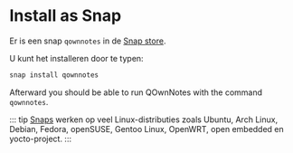# Install as Snap

Er is een snap `qownnotes` in de [Snap store](https://snapcraft.io/qownnotes).

U kunt het installeren door te typen:

```bash
snap install qownnotes
```

Afterward you should be able to run QOwnNotes with the command `qownnotes`.

::: tip
[Snaps](http://snapcraft.io) werken op veel Linux-distributies zoals Ubuntu, Arch Linux, Debian, Fedora, openSUSE, Gentoo Linux, OpenWRT, open embedded en yocto-project.
:::
